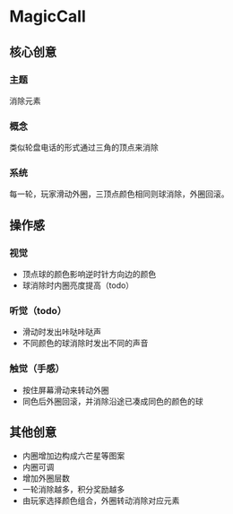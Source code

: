 # MagicCall
## 核心创意 
### 主题 
消除元素 
### 概念 
类似轮盘电话的形式通过三角的顶点来消除 
### 系统 
每一轮，玩家滑动外圈，三顶点颜色相同则球消除，外圈回滚。

## 操作感 
### 视觉

- 顶点球的颜色影响逆时针方向边的颜色
- 球消除时内圈亮度提高（todo）

### 听觉（todo）

- 滑动时发出咔哒咔哒声
- 不同颜色的球消除时发出不同的声音

### 触觉（手感）

- 按住屏幕滑动来转动外圈
- 同色后外圈回滚，并消除沿途已凑成同色的颜色的球

## 其他创意

- 内圈增加边构成六芒星等图案
- 内圈可调
- 增加外圈层数
- 一轮消除越多，积分奖励越多
- 由玩家选择颜色组合，外圈转动消除对应元素
